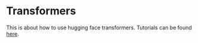 # Transformers  
This is about how to use hugging face transformers. Tutorials can be found [here](https://huggingface.co/transformers/).
